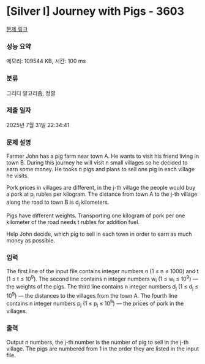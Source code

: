 # [Silver I] Journey with Pigs - 3603 

[문제 링크](https://www.acmicpc.net/problem/3603) 

### 성능 요약

메모리: 109544 KB, 시간: 100 ms

### 분류

그리디 알고리즘, 정렬

### 제출 일자

2025년 7월 31일 22:34:41

### 문제 설명

<p>Farmer John has a pig farm near town A. He wants to visit his friend living in town B. During this journey he will visit n small villages so he decided to earn some money. He tooks n pigs and plans to sell one pig in each village he visits.</p>

<p>Pork prices in villages are different, in the j-th village the people would buy a pork at p<sub>j</sub> rubles per kilogram. The distance from town A to the j-th village along the road to town B is d<sub>j</sub> kilometers.</p>

<p>Pigs have different weights. Transporting one kilogram of pork per one kilometer of the road needs t rubles for addition fuel.</p>

<p>Help John decide, which pig to sell in each town in order to earn as much money as possible.</p>

### 입력 

 <p>The first line of the input file contains integer numbers n (1 ≤ n ≤ 1000) and t (1 ≤ t ≤ 10<sup>9</sup>). The second line contains n integer numbers w<sub>i</sub> (1 ≤ w<sub>i</sub> ≤ 10<sup>9</sup>) — the weights of the pigs. The third line contains n integer numbers d<sub>j</sub> (1 ≤ d<sub>j</sub> ≤ 10<sup>9</sup>) — the distances to the villages from the town A. The fourth line contains n integer numbers p<sub>j</sub> (1 ≤ p<sub>j</sub> ≤ 10<sup>9</sup>) — the prices of pork in the villages.</p>

### 출력 

 <p>Output n numbers, the j-th number is the number of pig to sell in the j-th village. The pigs are numbered from 1 in the order they are listed in the input file.</p>

